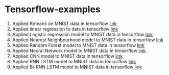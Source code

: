 # Tensorflow-examples
1.  Applied Kmeans on MNIST data in tensorflow <a href="https://github.com/amraw/Tensorflow-examples/blob/master/Simple%20Models/kmeans.py"> link </a>
2. Applied linear regression to data in tensorflow <a href="https://github.com/amraw/Tensorflow-examples/blob/master/Simple%20Models/linear%20Regression.py"> link </a>
3. Applied Logistic regression model to MNIST data in tensorflow <a href="https://github.com/amraw/Tensorflow-examples/blob/master/Simple%20Models/logistic_regression.py">link</a>
4. Applied Nearest Neighbourhood model to MNIST data in tensorflow <a href="https://github.com/amraw/Tensorflow-examples/blob/master/Simple%20Models/nearest_neighbour.py">link</a>
5. Applied Random Forest model to MNIST data in tensorflow <a href="https://github.com/amraw/Tensorflow-examples/blob/master/Simple%20Models/random_forest.py">link</a>
6. Applied Neural Network model to MNIST data in tensorflow <a href="https://github.com/amraw/Tensorflow-examples/blob/master/Neural%20Network/neural_network.py">link</a>
7. Applied CNN model to MNIST data in tensorflow  <a href="https://github.com/amraw/Tensorflow-examples/blob/master/Neural%20Network/convolution_neural_network.py">link</a>
8. Applied RNN LSTM model to MNIST data in tensorflow <a href="https://github.com/amraw/Tensorflow-examples/blob/master/Neural%20Network/RNN_example.py">link</a>
9. Applied Bi-RNN LSTM model to MNIST data in tensorflow <a href="https://github.com/amraw/Tensorflow-examples/blob/master/Neural%20Network/biRNN_example.py">link</a>
